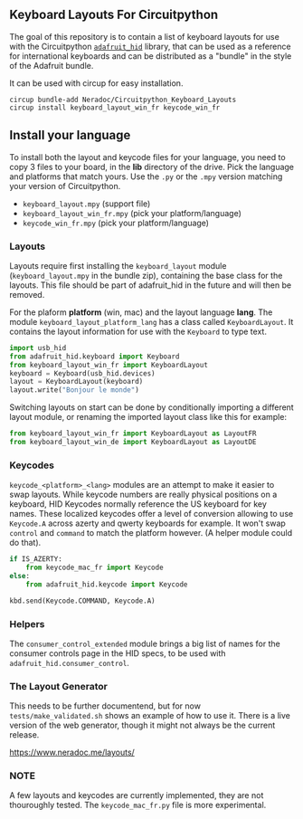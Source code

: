 ## Keyboard Layouts For Circuitpython

The goal of this repository is to contain a list of keyboard layouts for use with the Circuitpython [`adafruit_hid`](https://github.com/adafruit/Adafruit_CircuitPython_HID) library, that can be used as a reference for international keyboards and can be distributed as a "bundle" in the style of the Adafruit bundle.

It can be used with circup for easy installation.

```
circup bundle-add Neradoc/Circuitpython_Keyboard_Layouts
circup install keyboard_layout_win_fr keycode_win_fr
```

## Install your language

To install both the layout and keycode files for your language, you need to copy 3 files to your board, in the **lib** directory of the drive. Pick the language and platforms that match yours. Use the `.py` or the `.mpy` version matching your version of Circuitpython.

- `keyboard_layout.mpy` (support file)
- `keyboard_layout_win_fr.mpy` (pick your platform/language)
- `keycode_win_fr.mpy` (pick your platform/language)

### Layouts

Layouts require first installing the `keyboard_layout` module (`keyboard_layout.mpy` in the bundle zip), containing the base class for the layouts. This file should be part of adafruit_hid in the future and will then be removed.

For the plaform **platform** (win, mac) and the layout language **lang**. The module `keyboard_layout_platform_lang` has a class called `KeyboardLayout`. It contains the layout information for use with the `Keyboard` to type text.

```py
import usb_hid
from adafruit_hid.keyboard import Keyboard
from keyboard_layout_win_fr import KeyboardLayout
keyboard = Keyboard(usb_hid.devices)
layout = KeyboardLayout(keyboard)
layout.write("Bonjour le monde")
```

Switching layouts on start can be done by conditionally importing a different layout module, or renaming the imported layout class like this for example:

```py
from keyboard_layout_win_fr import KeyboardLayout as LayoutFR
from keyboard_layout_win_de import KeyboardLayout as LayoutDE
```

### Keycodes

`keycode_<platform>_<lang>` modules are an attempt to make it easier to swap layouts. While keycode numbers are really physical positions on a keyboard, HID Keycodes normally reference the US keyboard for key names. These localized keycodes offer a level of conversion allowing to use `Keycode.A` across azerty and qwerty keyboards for example. It won't swap `control` and `command` to match the platform however. (A helper module could do that).

```py
if IS_AZERTY:
	from keycode_mac_fr import Keycode
else:
	from adafruit_hid.keycode import Keycode

kbd.send(Keycode.COMMAND, Keycode.A)
```

### Helpers

The `consumer_control_extended` module brings a big list of names for the consumer controls page in the HID specs, to be used with `adafruit_hid.consumer_control`.

### The Layout Generator

This needs to be further documentend, but for now `tests/make_validated.sh` shows an example of how to use it. There is a live version of the web generator, though it might not always be the current release.

https://www.neradoc.me/layouts/

### NOTE

A few layouts and keycodes are currently implemented, they are not thouroughly tested. The `keycode_mac_fr.py` file is more experimental.
